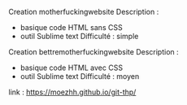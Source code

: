 Creation motherfuckingwebsite
 Description : 
  - basique code HTML sans CSS
  - outil Sublime text 
 Difficulté : simple

Creation bettremotherfuckingwebsite
 Description : 
  - basique code HTML avec CSS 
  - outil Sublime text 
 Difficulté : moyen
 
 link : https://moezhh.github.io/git-thp/
